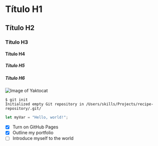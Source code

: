 # Título H1
## Título H2
### Título H3
#### Título H4
##### Título H5
##### Título H6

![Image of Yaktocat](https://octodex.github.com/images/yaktocat.png)

```
$ git init
Initialized empty Git repository in /Users/skills/Projects/recipe-repository/.git/
```

``` javascript
let myVar = "Hello, world!";
```

- [x] Turn on GitHub Pages
- [x] Outline my portfolio
- [ ] Introduce myself to the world
